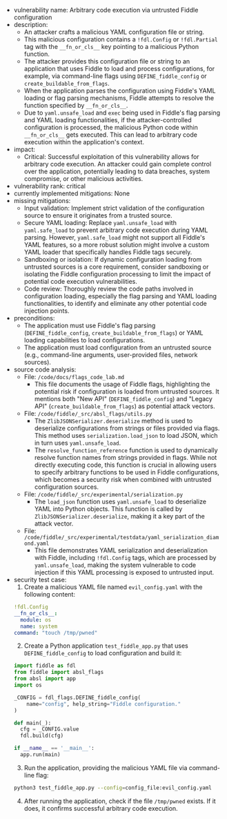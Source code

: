 - vulnerability name: Arbitrary code execution via untrusted Fiddle configuration
- description:
    - An attacker crafts a malicious YAML configuration file or string.
    - This malicious configuration contains a `!fdl.Config` or `!fdl.Partial` tag with the `__fn_or_cls__` key pointing to a malicious Python function.
    - The attacker provides this configuration file or string to an application that uses Fiddle to load and process configurations, for example, via command-line flags using `DEFINE_fiddle_config` or `create_buildable_from_flags`.
    - When the application parses the configuration using Fiddle's YAML loading or flag parsing mechanisms, Fiddle attempts to resolve the function specified by `__fn_or_cls__`.
    - Due to `yaml.unsafe_load` and `exec` being used in Fiddle's flag parsing and YAML loading functionalities, if the attacker-controlled configuration is processed, the malicious Python code within `__fn_or_cls__` gets executed. This can lead to arbitrary code execution within the application's context.
- impact:
    - Critical: Successful exploitation of this vulnerability allows for arbitrary code execution. An attacker could gain complete control over the application, potentially leading to data breaches, system compromise, or other malicious activities.
- vulnerability rank: critical
- currently implemented mitigations: None
- missing mitigations:
    - Input validation: Implement strict validation of the configuration source to ensure it originates from a trusted source.
    - Secure YAML loading: Replace `yaml.unsafe_load` with `yaml.safe_load` to prevent arbitrary code execution during YAML parsing. However, `yaml.safe_load` might not support all Fiddle's YAML features, so a more robust solution might involve a custom YAML loader that specifically handles Fiddle tags securely.
    - Sandboxing or isolation: If dynamic configuration loading from untrusted sources is a core requirement, consider sandboxing or isolating the Fiddle configuration processing to limit the impact of potential code execution vulnerabilities.
    - Code review: Thoroughly review the code paths involved in configuration loading, especially the flag parsing and YAML loading functionalities, to identify and eliminate any other potential code injection points.
- preconditions:
    - The application must use Fiddle's flag parsing (`DEFINE_fiddle_config`, `create_buildable_from_flags`) or YAML loading capabilities to load configurations.
    - The application must load configuration from an untrusted source (e.g., command-line arguments, user-provided files, network sources).
- source code analysis:
    - File: `/code/docs/flags_code_lab.md`
        - This file documents the usage of Fiddle flags, highlighting the potential risk if configuration is loaded from untrusted sources. It mentions both "New API" (`DEFINE_fiddle_config`) and "Legacy API" (`create_buildable_from_flags`) as potential attack vectors.
    - File: `/code/fiddle/_src/absl_flags/utils.py`
        - The `ZlibJSONSerializer.deserialize` method is used to deserialize configurations from strings or files provided via flags. This method uses `serialization.load_json` to load JSON, which in turn uses `yaml.unsafe_load`.
        - The `resolve_function_reference` function is used to dynamically resolve function names from strings provided in flags. While not directly executing code, this function is crucial in allowing users to specify arbitrary functions to be used in Fiddle configurations, which becomes a security risk when combined with untrusted configuration sources.
    - File: `/code/fiddle/_src/experimental/serialization.py`
        - The `load_json` function uses `yaml.unsafe_load` to deserialize YAML into Python objects. This function is called by `ZlibJSONSerializer.deserialize`, making it a key part of the attack vector.
    - File: `/code/fiddle/_src/experimental/testdata/yaml_serialization_diamond.yaml`
        - This file demonstrates YAML serialization and deserialization with Fiddle, including `!fdl.Config` tags, which are processed by `yaml.unsafe_load`, making the system vulnerable to code injection if this YAML processing is exposed to untrusted input.
- security test case:
    1. Create a malicious YAML file named `evil_config.yaml` with the following content:
    ```yaml
    !fdl.Config
    __fn_or_cls__:
      module: os
      name: system
    command: "touch /tmp/pwned"
    ```
    2. Create a Python application `test_fiddle_app.py` that uses `DEFINE_fiddle_config` to load configuration and build it:
    ```python
    import fiddle as fdl
    from fiddle import absl_flags
    from absl import app
    import os

    _CONFIG = fdl_flags.DEFINE_fiddle_config(
        name="config", help_string="Fiddle configuration."
    )

    def main(_):
      cfg = _CONFIG.value
      fdl.build(cfg)

    if __name__ == '__main__':
      app.run(main)
    ```
    3. Run the application, providing the malicious YAML file via command-line flag:
    ```sh
    python3 test_fiddle_app.py --config=config_file:evil_config.yaml
    ```
    4. After running the application, check if the file `/tmp/pwned` exists. If it does, it confirms successful arbitrary code execution.